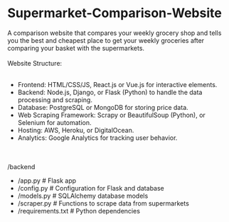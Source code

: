 # Supermarket-Comparison-Website
A comparison website that compares your weekly grocery shop and tells you the best and cheapest place to get your weekly groceries after comparing your basket with the supermarkets.<br></br>
Website Structure:<br></br>
<ul>
<li>Frontend: HTML/CSS/JS, React.js or Vue.js for interactive elements.</li>
<li>Backend: Node.js, Django, or Flask (Python) to handle the data processing and scraping.</li>
<li>Database: PostgreSQL or MongoDB for storing price data.</li>
<li>Web Scraping Framework: Scrapy or BeautifulSoup (Python), or Selenium for automation.</li>
<li>Hosting: AWS, Heroku, or DigitalOcean.</li>
<li>Analytics: Google Analytics for tracking user behavior.</li>
</ul>
<br></br>
/backend
<ul>
    <li>/app.py             # Flask app</li>
    <li>/config.py          # Configuration for Flask and database</li>
    <li>/models.py          # SQLAlchemy database models</li>
    <li>/scraper.py         # Functions to scrape data from supermarkets</li>
    <li>/requirements.txt   # Python dependencies</li>
</ul>
